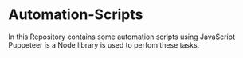 # Automation-Scripts
In this Repository contains some automation scripts using JavaScript
Puppeteer is a Node library is used to perfom these tasks.
